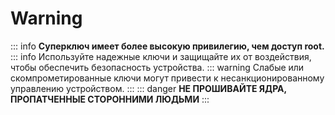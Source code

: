 # Warning

::: info
**Суперключ имеет более высокую привилегию, чем доступ root.**
::: info
Используйте надежные ключи и защищайте их от воздействия, чтобы обеспечить безопасность устройства.
::: warning
Слабые или скомпрометированные ключи могут привести к несанкционированному управлению устройством.
:::
::: danger
**НЕ ПРОШИВАЙТЕ ЯДРА, ПРОПАТЧЕННЫЕ СТОРОННИМИ ЛЮДЬМИ**
:::
